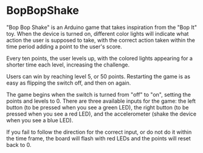 # BopBopShake

"Bop Bop Shake" is an Arduino game that takes inspiration from the "Bop It" toy. When the device is turned on, different color lights will indicate what action the user is supposed to take, with the correct action taken within the time period adding a point to the user's score.

Every ten points, the user levels up, with the colored lights appearing for a shorter time each level, increasing the challenge.

Users can win by reaching level 5, or 50 points. Restarting the game is as easy as flipping the switch off, and then on again. 

The game begins when the switch is turned from "off" to "on", setting the points and levels to 0. There are three available inputs for the game: the left button (to be pressed when you see a green LED), the right button (to be pressed when you see a red LED), and the accelerometer (shake the device when you see a blue LED). 

If you fail to follow the direction for the correct input, or do not do it within the time frame, the board will flash with red LEDs and the points will reset back to 0.
